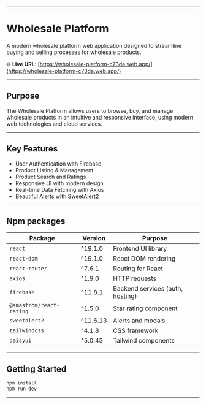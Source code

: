 
---

# Wholesale Platform

A modern wholesale platform web application designed to streamline buying and selling processes for wholesale products.

🌐 **Live URL**: [https://wholesale-platform-c73da.web.app/](https://wholesale-platform-c73da.web.app/)

---

## Purpose

The Wholesale Platform allows users to browse, buy, and manage wholesale products in an intuitive and responsive interface, using modern web technologies and cloud services.

---

## Key Features

* User Authentication with Firebase
* Product Listing & Management
* Product Search and Ratings
* Responsive UI with modern design
* Real-time Data Fetching with Axios
* Beautiful Alerts with SweetAlert2

---

## Npm packages

| Package                  | Version  | Purpose                          |
| ------------------------ | -------- | -------------------------------- |
| `react`                  | ^19.1.0  | Frontend UI library              |
| `react-dom`              | ^19.1.0  | React DOM rendering              |
| `react-router`           | ^7.6.1   | Routing for React                |
| `axios`                  | ^1.9.0   | HTTP requests                    |
| `firebase`               | ^11.8.1  | Backend services (auth, hosting) |
| `@smastrom/react-rating` | ^1.5.0   | Star rating component            |
| `sweetalert2`            | ^11.6.13 | Alerts and modals                |
| `tailwindcss`            | ^4.1.8   | CSS framework                    |
| `daisyui`                | ^5.0.43  | Tailwind components              |

---

## Getting Started

```bash
npm install
npm run dev
```

---


